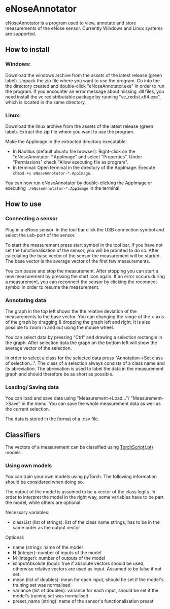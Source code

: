 # eNoseAnnotator

eNoseAnnotator is a program used to view, annotate and store measurements of the eNose sensor. Currently Windows and Linux systems are supported.

## How to install

### Windows:
Download the windows archive from the assets of the latest release (green label).
Unpack the zip file where you want to use the program. Go into the the directory created and double-click "eNoseAnnotator.exe" in order to run the program.
If you encounter an error message about missing .dll files, you need install the vc redistributable package by running "vc_redist.x64.exe", which is located in the same directory.

### Linux:
Download the linux archive from the assets of the latest release (green label). Extract the zip file where you want to use the program.

Make the AppImage in the extracted directory executable: 
- In Nautilus (default ubuntu file browser): Right-click on the "eNoseAnnotator-\*.AppImage" and select "Properties". Under "Permissions" check "Allow executing file as program".
- In terminal: Open terminal in the directory of the AppImage. Execute `chmod +x eNoseAnnotator-*.AppImage`.

You can now run eNoseAnnotator by double-clicking the AppImage or executing `./eNoseAnnotator-*.AppImage` in the terminal.

## How to use

### Connecting a sensor

Plug in a eNose sensor. In the tool bar click the USB connection symbol and select the usb-port of the sensor. 

To start the measurement press start symbol in the tool bar. If you have not set the functionalisation of the sensor, you will be promted to do so. After calculating the base vector of the sensor the measurement will be started. The base vector is the average vector of the first few measurements.

You can pause and stop the measurement. After stopping you can start a new measurement by pressing the start icon again. If an error occurs during a measurement, you can reconnect the sensor by clicking the reconnect symbol in order to resume the measurement. 

### Annotating data

The graph in the top left shows the the relative deviation of the measurements to the base vector. You can changing the range of the x-axis of the graph by dragging & dropping the graph left and right. It is also possible to zoom in and out using the mouse wheel. 

You can select data by pressing "Ctrl" and drawing a selection rectangle in the graph. After selection data the graph on the bottom left will show the average vector of the selection. 

In order to select a class for the selected data press "Annotation->Set class of selection...". The class of a selection always consists of a class name and its abreviation. The abreviation is used to label the data in the measurement graph and should therefore be as short as possible.

### Loading/ Saving data

You can load and save data using "Measurement->Load..."/ "Measurement->Save" in the menu. You can save the whole measurement data as well as the current selection. 

The data is stored in the format of a .csv file.

## Classifiers

The vectors of a measurement can be classified using [TorchScript(.pt)](https://pytorch.org/tutorials/advanced/cpp_export.html) models. 

### Using own models

You can train your own models using pyTorch. The following information should be considered when doing so.

The output of the model is assumed to be a vector of the class logits. In order to interpret the model in the right way, some variables have to be part the model, while others are optional.

Necessary variables:
- classList (list of strings): list of the class name strings, has to be in the same order as the output vector

Optional:
- name (string): name of the model
- N (integer): number of inputs of the model
- M (integer): number of outputs of the model
- isInputAbsolute (bool): true if absolute vectors should be used, otherwise relative vectors are used as input. Assumed to be false if not set.
- mean (list of doubles): mean for each input, should be set if the model's training set was normalised
- variance (list of doubles): variance for each input, should be set if the model's training set was normalised
- preset_name (string): name of the sensor's functionalisation preset 
